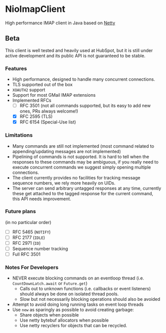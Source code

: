 NioImapClient
=============

High performance IMAP client in Java based on [Netty](https://netty.io/)

## Beta

This client is well tested and heavily used at HubSpot, but it is still under active development and its public API is not guaranteed to be stable.

### Features

- High performance, designed to handle many concurrent connections.
- TLS supported out of the box
- `XOAUTH2` support
- Support for most GMail IMAP extensions 
- Implemented RFCs
  - [ ] RFC 3501 (not all commands supported, but its easy to add new ones, PRs always welcome!)
  - [x] RFC 2595 (TLS)
  - [x] RFC 6154 (Special-Use list)

### Limitations

- Many commands are still not implemented (most command related to appending/updating messages are not implemented)
- Pipelining of commands is not supported. It is hard to tell when the responses to these commands may be ambiguous, if you really need to execute concurrent commands we suggest simply opening multiple connections.
- The client currently provides no facilities for tracking message sequence numbers, we rely more heavily on UIDs.
- The server can send arbitrary untagged responses at any time, currently these get attached to the tagged response for the current command, this API needs improvement.

### Future plans

(in no particular order)

- [ ] RFC 5465 (`NOTIFY`)
- [ ] RFC 2177 (`IDLE`)
- [ ] RFC 2971 (`ID`)
- [ ] Sequence number tracking
- [ ] Full RFC 3501

### Notes For Developers

- NEVER execute blocking commands on an eventloop thread (i.e. `CountDownLatch.await` or `Future.get`)
  - Calls out to unknown functions (i.e. callbacks or event listeners) should always be done on isolated thread pools.
  - Slow but not necessarily blocking operations should also be avoided
- Attempt to avoid doing long running tasks on event loop threads
- Use `new` as sparingly as possible to avoid creating garbage:
  - Share objects when possible
  - Use netty bytebuf allocators when possible
  - Use netty recyclers for objects that can be recycled.
